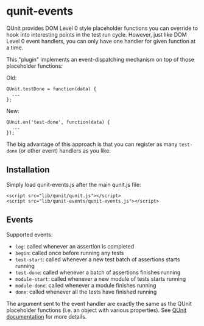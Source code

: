 # qunit-events

QUnit provides DOM Level 0 style placeholder functions you can override to
hook into interesting points in the test run cycle. However, just like DOM
Level 0 event handlers, you can only have one handler for given function at a
time.

This "plugin" implements an event-dispatching mechanism on top of those
placeholder functions:

Old:

    QUnit.testDone = function(data) {
      ...
    };

New:

    QUnit.on('test-done', function(data) {
      ...
    });

The big advantage of this approach is that you can register as many 
`test-done` (or other event) handlers as you like.


## Installation

Simply load qunit-events.js after the main qunit.js file:

    <script src="lib/qunit/qunit.js"></script>
    <script src="lib/qunit-events/qunit-events.js"></script>

## Events

Supported events:

- `log`: called whenever an assertion is completed
- `begin`: called once before running any tests
- `test-start`: called whenever a new test batch of assertions starts running
- `test-done`: called whenever a batch of assertions finishes running
- `module-start`: called whenever a new module of tests starts running
- `module-done`: called whenever a module finishes running
- `done`: called whenever all the tests have finished running

The argument sent to the event handler are exactly the same as the QUnit placeholder functions (i.e. an object with various properties). See [QUnit documentation](http://docs.jquery.com/Qunit#Integration_into_Browser_Automation_Tools) for more details.